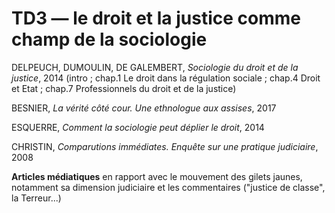 # TD3 — le droit et la justice comme champ de la sociologie

DELPEUCH, DUMOULIN, DE GALEMBERT, _Sociologie du droit et de la justice_, 2014 \(intro ; chap.1 Le droit dans la régulation sociale ; chap.4 Droit et Etat ; chap.7 Professionnels du droit et de la justice\)

BESNIER, _La vérité côté cour. Une ethnologue aux assises_, 2017

ESQUERRE, _Comment la sociologie peut déplier le droit_, 2014

CHRISTIN, _Comparutions immédiates. Enquête sur une pratique judiciaire_, 2008

**Articles médiatiques** en rapport avec le mouvement des gilets jaunes, notamment sa dimension judiciaire et les commentaires \("justice de classe", la Terreur...\)

